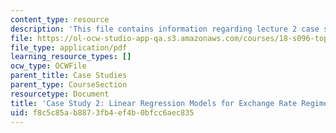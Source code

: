 ```yaml
---
content_type: resource
description: 'This file contains information regarding lecture 2 case studies. '
file: https://ol-ocw-studio-app-qa.s3.amazonaws.com/courses/18-s096-topics-in-mathematics-with-applications-in-finance-fall-2013/f8c5c85ab8873fb4ef4b0bfcc6aec835_MIT18_S096F13_CaseStudy2.pdf
file_type: application/pdf
learning_resource_types: []
ocw_type: OCWFile
parent_title: Case Studies
parent_type: CourseSection
resourcetype: Document
title: 'Case Study 2: Linear Regression Models for Exchange Rate Regimes'
uid: f8c5c85a-b887-3fb4-ef4b-0bfcc6aec835
---
```


